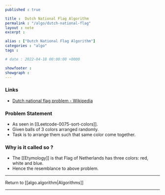```yaml
---
published : true

title :  Dutch National Flag Algorithm
permalink : "/algo/dutch-national-flag"
layout : note
excerpt : 

alias : ["Dutch National Flag Algorithm"]
categories : "algo"
tags : 

# date : 2022-04-18 00:00:00 +0000

showfooter : 
showgraph : 
---
```


### Links

- [Dutch national flag problem - Wikipedia](https://en.wikipedia.org/wiki/Dutch_national_flag_problem)

### Problem Statement

- As seen in [[Leetcode-0075-sort-colors]].
- Given balls of 3 colors arranged randomly.
- Task is to arrange them such that same color come together.

### Why is it called so ?

- The [[Etymology]] is that Flag of Netherlands has three colors: red, white and blue.
- Hence the resemblance to above problem.

---

Return to [[algo.algorithm|Algorithms]]

---